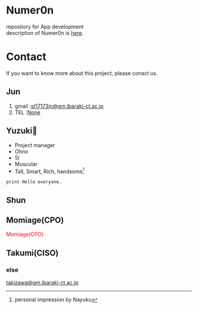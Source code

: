 # Numer0n
 repository for App development  
description of Numer0n is [here](https://ja.wikipedia.org/wiki/Numer0n).  

# Contact
  If you want to know more about this project, please conact us.  
  ## Jun
  1. gmail :st17173jn@gm.ibaraki-ct.ac.jp  
  2. TEL :[None](https://clipkosen.herokuapp.com/comment/)  
  
  ## Yuzuki🏁  
  - Project manager
  - Ohno
  - 5I
  - Muscular
  - Tall, Smart, Rich, handsome[^1]  
  ```
  print Hello everyone.
  ```
  [^1]: personal impression by Nayuku
  ## Shun  
  ## Momiage(CPO)  
  <span style="color: red; ">Momiage(CPO)</span>
  ## Takumi(CISO)
  ### else
  takizawa@gm.ibaraki-ct.ac.jp
